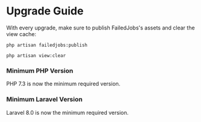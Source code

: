 # Upgrade Guide

With every upgrade, make sure to publish FailedJobs's assets and clear the view cache:

    php artisan failedjobs:publish
    
    php artisan view:clear

### Minimum PHP Version

PHP 7.3 is now the minimum required version.

### Minimum Laravel Version

Laravel 8.0 is now the minimum required version.
